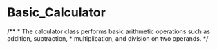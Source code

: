# Basic_Calculator
/**  * The calculator class performs basic arithmetic operations such as addition, subtraction,  * multiplication, and division on two operands.  */
